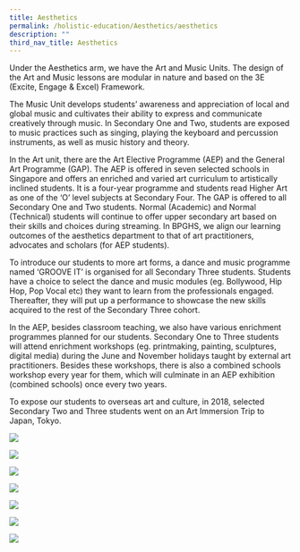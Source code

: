 ```yaml
---
title: Aesthetics
permalink: /holistic-education/Aesthetics/aesthetics
description: ""
third_nav_title: Aesthetics
---
```

Under the Aesthetics arm, we have the Art and Music Units. The design of the Art and Music lessons are modular in nature and based on the 3E (Excite, Engage & Excel) Framework.  
  
The Music Unit develops students’ awareness and appreciation of local and global music and cultivates their ability to express and communicate creatively through music. In Secondary One and Two, students are exposed to music practices such as singing, playing the keyboard and percussion instruments, as well as music history and theory.  
  
In the Art unit, there are the Art Elective Programme (AEP) and the General Art Programme (GAP). The AEP is offered in seven selected schools in Singapore and offers an enriched and varied art curriculum to artistically inclined students. It is a four-year programme and students read Higher Art as one of the ‘O’ level subjects at Secondary Four. The GAP is offered to all Secondary One and Two students. Normal (Academic) and Normal (Technical) students will continue to offer upper secondary art based on their skills and choices during streaming. In BPGHS, we align our learning outcomes of the aesthetics department to that of art practitioners, advocates and scholars (for AEP students).  
  
To introduce our students to more art forms, a dance and music programme named ‘GROOVE IT’ is organised for all Secondary Three students. Students have a choice to select the dance and music modules (eg. Bollywood, Hip Hop, Pop Vocal etc) they want to learn from the professionals engaged. Thereafter, they will put up a performance to showcase the new skills acquired to the rest of the Secondary Three cohort.  
  
In the AEP, besides classroom teaching, we also have various enrichment programmes planned for our students. Secondary One to Three students will attend enrichment workshops (eg. printmaking, painting, sculptures, digital media) during the June and November holidays taught by external art practitioners. Besides these workshops, there is also a combined schools workshop every year for them, which will culminate in an AEP exhibition (combined schools) once every two years.  
  
To expose our students to overseas art and culture, in 2018, selected Secondary Two and Three students went on an Art Immersion Trip to Japan, Tokyo.  
  
  
![](/images/Aesthetics.jpeg)

![](/images/Aesthetics%202.jpeg)

![](/images/Aesthetics%203.jpeg)

![](/images/Aesthetics%204.jpeg)

![](/images/Aesthetics%205.jpeg)

![](/images/Aesthetics%206.jpeg)

![](/images/Aesthetics%207.jpeg)